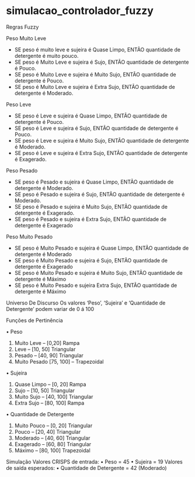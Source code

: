 # simulacao_controlador_fuzzy

 Regras Fuzzy

Peso Muito Leve
<ul>
<li>	SE peso é muito leve e sujeira é Quase Limpo, ENTÃO quantidade de detergente é muito pouco.</li>
<li>	SE peso é Muito Leve e sujeira é Sujo, ENTÃO quantidade de detergente é Pouco.</li>
<li>	SE peso é Muito Leve e sujeira é Muito Sujo, ENTÃO quantidade de detergente é Pouco.</li>
<li> SE peso é Muito Leve e sujeira é Extra Sujo, ENTÃO quantidade de detergente é Moderado.</li>
</ul>
Peso Leve
<ul>
<li> SE peso é Leve e sujeira é Quase Limpo, ENTÃO quantidade de detergente é Pouco.</li>
<li>	SE peso é Leve e sujeira é Sujo, ENTÃO quantidade de detergente é Pouco.</li>
<li>	SE peso é Leve e sujeira é Muito Sujo, ENTÃO quantidade de detergente é Moderado.</li>
<li>	SE peso é Leve e sujeira é Extra Sujo, ENTÃO quantidade de detergente é Exagerado.</li>
</ul>
Peso Pesado
<ul>
 <li>	SE peso é Pesado e sujeira é Quase Limpo, ENTÃO quantidade de detergente é Moderado.</li>
 <li>	SE peso é Pesado e sujeira é Sujo, ENTÃO quantidade de detergente é Moderado.</li>
 <li>	SE peso é Pesado e sujeira é Muito Sujo, ENTÃO quantidade de detergente é Exagerado.</li>
 <li> SE peso é Pesado e sujeira é Extra Sujo, ENTÃO quantidade de detergente é Exagerado</li>
</ul>
Peso Muito Pesado
<ul>
 <li>	SE peso é Muito Pesado e sujeira é Quase Limpo, ENTÃO quantidade de detergente é Moderado</li>
 <li>	SE peso é Muito Pesado e sujeira é Sujo, ENTÃO quantidade de detergente é Exagerado</li>
 <li>	SE peso é Muito Pesado e sujeira é Muito Sujo, ENTÃO quantidade de detergente é Máximo</li>
 <li>	SE peso é Muito Pesado e sujeira Extra Sujo, ENTÃO quantidade de detergente é Máximo</li>
</ul>

Universo De Discurso
Os valores ‘Peso’, ‘Sujeira’ e ‘Quantidade de Detergente’ podem variar de 0 á 100



Funções de Pertinência

•	Peso
1.	Muito Leve – [0,20] Rampa
2.	Leve – [10, 50] Triangular
3.	Pesado – [40, 90] Triangular
4.	Muito Pesado [75, 100] – Trapezoidal

•	Sujeira
1.	Quase Limpo – [0, 20] Rampa
2.	Sujo – [10, 50] Triangular
3.	Muito Sujo – [40, 100] Triangular
4.	Extra Sujo – [80, 100] Rampa

•	Quantidade de Detergente
1.	Muito Pouco – [0, 20]  Triangular
2.	Pouco – [20, 40]  Triangular
3.	Moderado – [40, 60]   Triangular
4.	Exagerado – [60, 80]  Triangular
5.	Máximo – [80, 100]  Trapezoidal


Simulação
Valores CRISPS de entrada: 
•	Peso = 45
•	Sujeira = 19
Valores de saída esperados:
•	Quantidade de Detergente = 42 (Moderado)
